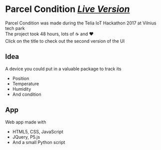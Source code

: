 # Parcel Condition [*Live Version*](https://mkrupaukas.github.io/Parcel-Condition)
Parcel Condition was made during the Telia IoT Hackathon 2017 at Vilnius tech park  
The project took 48 hours, lots of :coffee: and :heart:  
Click on the title to check out the second version of the UI
## Idea
A device you could put in a valuable package to track its
* Position
* Temperature
* Humidity
* And condition
## App
Web app made with
* HTML5, CSS, JavaScript
* JQuery, P5.js
* And a small Python script

